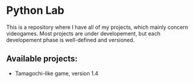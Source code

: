 # Python Lab

This is a repository where I have all of my projects, which mainly concern videogames.
Most projects are under developement, but each developement phase is well-defined and versioned.

## Available projects:

- Tamagochi-like game, version 1.4